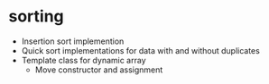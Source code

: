 # sorting

* Insertion sort implemention
* Quick sort implementations for data with and without duplicates
* Template class for dynamic array
	* Move constructor and assignment